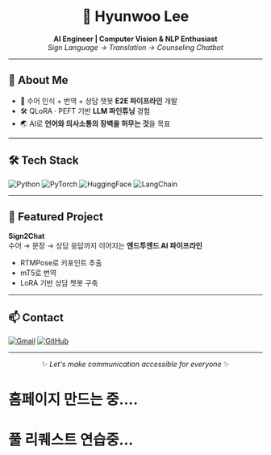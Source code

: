<h1 align="center">🙌 Hyunwoo Lee</h1>
<p align="center">
  <b>AI Engineer | Computer Vision & NLP Enthusiast</b><br>
  <i>Sign Language → Translation → Counseling Chatbot</i>
</p>

---

## 🚀 About Me
- 🤖 수어 인식 + 번역 + 상담 챗봇 **E2E 파이프라인** 개발
- 🛠 QLoRA · PEFT 기반 **LLM 파인튜닝** 경험
- 🌏 AI로 **언어와 의사소통의 장벽을 허무는 것**을 목표

---

## 🛠 Tech Stack
![Python](https://img.shields.io/badge/Python-3776AB?style=flat-square&logo=python&logoColor=white)
![PyTorch](https://img.shields.io/badge/PyTorch-EE4C2C?style=flat-square&logo=pytorch&logoColor=white)
![HuggingFace](https://img.shields.io/badge/HuggingFace-FFD54F?style=flat-square&logo=huggingface&logoColor=black)
![LangChain](https://img.shields.io/badge/LangChain-0E1117?style=flat-square&logo=chainlink&logoColor=white)

---

## 📌 Featured Project
**Sign2Chat**  
수어 → 문장 → 상담 응답까지 이어지는 **엔드투엔드 AI 파이프라인**
- RTMPose로 키포인트 추출
- mT5로 번역
- LoRA 기반 상담 챗봇 구축

---

## 📫 Contact
[![Gmail](https://img.shields.io/badge/-Gmail-EA4335?style=flat-square&logo=gmail&logoColor=white)](mailto:hyunwoo6867@gmail.com)
[![GitHub](https://img.shields.io/badge/-GitHub-181717?style=flat-square&logo=github&logoColor=white)](https://github.com/hyunNus)

---
<p align="center">✨ <i>Let's make communication accessible for everyone</i> ✨</p>

# 홈페이지 만드는 중....
# 풀 리퀘스트 연습중...
